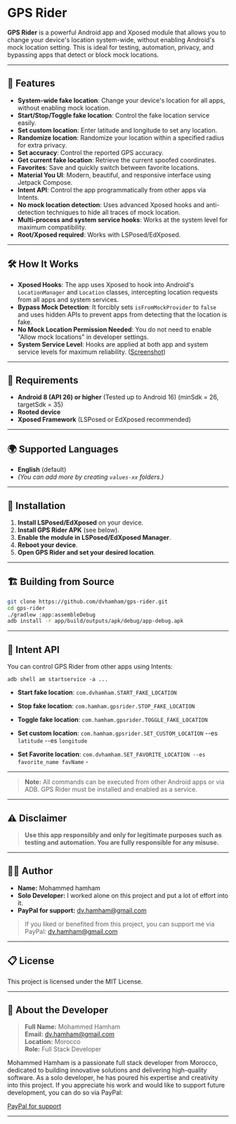 # GPS Rider

**GPS Rider** is a powerful Android app and Xposed module that allows you to change your device's location system-wide, without enabling Android's mock location setting. This is ideal for testing, automation, privacy, and bypassing apps that detect or block mock locations.

---

## 📱 Features

- **System-wide fake location**: Change your device's location for all apps, without enabling mock location.
- **Start/Stop/Toggle fake location**: Control the fake location service easily.
- **Set custom location**: Enter latitude and longitude to set any location.
- **Randomize location**: Randomize your location within a specified radius for extra privacy.
- **Set accuracy**: Control the reported GPS accuracy.
- **Get current fake location**: Retrieve the current spoofed coordinates.
- **Favorites**: Save and quickly switch between favorite locations.
- **Material You UI**: Modern, beautiful, and responsive interface using Jetpack Compose.
- **Intent API**: Control the app programmatically from other apps via Intents.
- **No mock location detection**: Uses advanced Xposed hooks and anti-detection techniques to hide all traces of mock location.
- **Multi-process and system service hooks**: Works at the system level for maximum compatibility.
- **Root/Xposed required**: Works with LSPosed/EdXposed.

---

## 🛠️ How It Works

- **Xposed Hooks**: The app uses Xposed to hook into Android's `LocationManager` and `Location` classes, intercepting location requests from all apps and system services.
- **Bypass Mock Detection**: It forcibly sets `isFromMockProvider` to `false` and uses hidden APIs to prevent apps from detecting that the location is fake.
- **No Mock Location Permission Needed**: You do not need to enable "Allow mock locations" in developer settings.
- **System Service Level**: Hooks are applied at both app and system service levels for maximum reliability.
(<a href="screenshot">Screenshot</a>)

---

## 🏁 Requirements

- **Android 8 (API 26) or higher** (Tested up to Android 16) (minSdk = 26, targetSdk = 35)
- **Rooted device**
- **Xposed Framework** (LSPosed or EdXposed recommended)

---

## 🌍 Supported Languages

- **English** (default)
- *(You can add more by creating `values-xx` folders.)*

---

## 🚀 Installation

1. **Install LSPosed/EdXposed** on your device.
2. **Install GPS Rider APK** (see below).
3. **Enable the module in LSPosed/EdXposed Manager**.
4. **Reboot your device**.
5. **Open GPS Rider and set your desired location**.

---

## 🏗️ Building from Source

```sh
git clone https://github.com/dvhamham/gps-rider.git
cd gps-rider
./gradlew :app:assembleDebug
adb install -r app/build/outputs/apk/debug/app-debug.apk
```

---

## 📡 Intent API

You can control GPS Rider from other apps using Intents:

`adb shell am startservice -a ...`

- **Start fake location**: `com.dvhamham.START_FAKE_LOCATION`

- **Stop fake location**: `com.hamham.gpsrider.STOP_FAKE_LOCATION`

- **Toggle fake location**: `com.hamham.gpsrider.TOGGLE_FAKE_LOCATION`

- **Set custom location**: `com.hamham.gpsrider.SET_CUSTOM_LOCATION` --es `latitude` --es `longitude`

- **Set Favorite location**: `com.dvhamham.SET_FAVORITE_LOCATION --es favorite_name favName` -

  

---

> **Note:** All commands can be executed from other Android apps or via ADB. GPS Rider must be installed and enabled as a service.

---

## ⚠️ Disclaimer

> **Use this app responsibly and only for legitimate purposes such as testing and automation. You are fully responsible for any misuse.**

---

## 👨‍💻 Author

- **Name:** Mohammed hamham
- **Solo Developer:** I worked alone on this project and put a lot of effort into it.
- **PayPal for support:** [dv.hamham@gmail.com](https://www.paypal.com/paypalme/mohammedhamham)

> If you liked or benefited from this project, you can support me via PayPal: [dv.hamham@gmail.com](https://www.paypal.com/paypalme/mohammedhamham)

---

## 📋 License

This project is licensed under the MIT License. 

---

## 🌟 About the Developer

> **Full Name:** Mohammed Hamham  
> **Email:** [dv.hamham@gmail.com](mailto:dv.hamham@gmail.com)  
> **Location:** Morocco  
> **Role:** Full Stack Developer

Mohammed Hamham is a passionate full stack developer from Morocco, dedicated to building innovative solutions and delivering high-quality software. As a solo developer, he has poured his expertise and creativity into this project. If you appreciate his work and would like to support future development, you can do so via PayPal:

[PayPal for support](https://www.paypal.com/paypalme/mohammedhamham)

---
